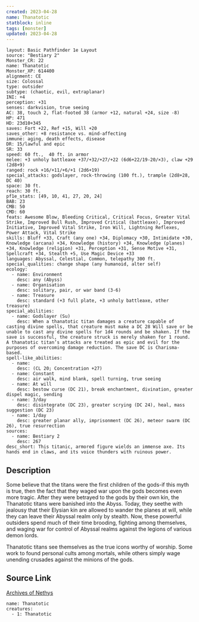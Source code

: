 ```yaml
---
created: 2023-04-28
name: Thanatotic
statblock: inline
tags: [monster]
updated: 2023-04-28
---
```

```statblock
layout: Basic Pathfinder 1e Layout
source: "Bestiary 2"
Monster_CR: 22
name: Thanatotic
Monster_XP: 614400
alignment: CE
size: Colossal
type: outsider
subtype: (chaotic, evil, extraplanar)
INI: +4
perception: +31
senses: darkvision, true seeing
AC: 38, touch 2, flat-footed 38 (armor +12, natural +24, size -8)
HP: 471
HD: 23d10+345
saves: Fort +22, Ref +15, Will +20
saves_other: +8 resistance vs. mind-affecting
immune: aging, death effects, disease
DR: 15/lawful and epic
SR: 33
speed: 60 ft.,  40 ft. in armor
melee: +3 unholy battleaxe +37/+32/+27/+22 (6d6+22/19-20/×3), claw +29 (2d8+9)
ranged: rock +16/+11/+6/+1 (2d6+19)
special_attacks: godslayer, rock-throwing (100 ft.), trample (2d8+28, DC 40)
space: 30 ft.
reach: 30 ft.
pf1e_stats: [49, 10, 41, 27, 20, 24]
BAB: 23
CMB: 50
CMD: 60
feats: Awesome Blow, Bleeding Critical, Critical Focus, Greater Vital Strike, Improved Bull Rush, Improved Critical (battleaxe), Improved Initiative, Improved Vital Strike, Iron Will, Lightning Reflexes, Power Attack, Vital Strike
skills: Bluff +33, Craft (any one) +34, Diplomacy +30, Intimidate +30, Knowledge (arcana) +34, Knowledge (history) +34, Knowledge (planes) +34, Knowledge (religion) +31, Perception +31, Sense Motive +31, Spellcraft +34, Stealth +5, Use Magic Device +33
languages: Abyssal, Celestial, Common, telepathy 300 ft.
special_qualities: change shape (any humanoid, alter self)
ecology:
  - name: Environment
    desc: any (Abyss)
  - name: Organisation
    desc: solitary, pair, or war band (3-6)
  - name: Treasure
    desc: standard (+3 full plate, +3 unholy battleaxe, other treasure)
special_abilities:
  - name: Godslayer (Su)
    desc: When a thanatotic titan damages a creature capable of casting divine spells, that creature must make a DC 28 Will save or be unable to cast any divine spells for 1d4 rounds and be shaken. If the save is successful, the creature struck is merely shaken for 1 round. A thanatotic titan’s attacks are treated as epic and evil for the purposes of overcoming damage reduction. The save DC is Charisma-based.
spell-like_abilities:
  - name:
    desc: (CL 20; Concentration +27)
  - name: Constant
    desc: air walk, mind blank, spell turning, true seeing
  - name: At will
    desc: bestow curse (DC 21), break enchantment, divination, greater dispel magic, sending
  - name: 3/day
    desc: disintegrate (DC 23), greater scrying (DC 24), heal, mass suggestion (DC 23)
  - name: 1/day
    desc: greater planar ally, imprisonment (DC 26), meteor swarm (DC 26), true resurrection
sources:
  - name: Bestiary 2
    desc: 267
desc_short: This titanic, armored figure wields an immense axe. Its hands end in claws, and its voice thunders with ruinous power.
```
## Description
Some believe that the titans were the first children of the gods-if this myth is true, then the fact that they waged war upon the gods becomes even more tragic. After they were betrayed to the gods by their own kin, the Thanatotic titans were banished into the Abyss. Today, they seethe with jealousy that their Elysian kin are allowed to wander the planes at will, while they can leave their Abyssal realm only by stealth. Now, these powerful outsiders spend much of their time brooding, fighting among themselves, and waging war for control of Abyssal realms against the legions of various demon lords.

Thanatotic titans see themselves as the true icons worthy of worship. Some work to found personal cults among mortals, while others simply wage unending crusades against the minions of the gods.
## Source Link
[Archives of Nethys](https://aonprd.com/MonsterDisplay.aspx?ItemName=Thanatotic)
```encounter-table
name: Thanatotic
creatures:
  - 1: Thanatotic
```
